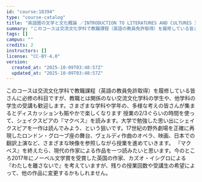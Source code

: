 ```yaml
---
id: "course:18394"
type: "course-catalog"
title: "英語圏の文学と文化概論 ／INTRODUCTION TO LITERATURES AND CULTURES IN THE ENGLISH-SPEAKING WORLD"
summary: "このコースは交流文化学科で教職課程（英語の教員免許取得）を履修している皆さんに必修の科目ですが、教職とは関係のない交流文化学科の学生や、他学科の学生の受講も歓迎します。さまざまな学科や学年の、多様な考えの皆さんが集まるとディスカッションも賑…"
tags: []
campus: ""
credits: 2
instructors: []
license: "CC-BY-4.0"
version:
  created_at: "2025-10-09T03:48:57Z"
  updated_at: "2025-10-09T03:48:57Z"
---
```

このコースは交流文化学科で教職課程（英語の教員免許取得）を履修している皆さんに必修の科目ですが、教職とは関係のない交流文化学科の学生や、他学科の学生の受講も歓迎します。さまざまな学科や学年の、多様な考えの皆さんが集まるとディスカッションも賑やかで楽しくなります 授業の2/3ぐらいの時間を使って、シェイクスピアの『マクベス』を読みます。大学で勉強した思い出にシェイクスピアを一作は読んでみよう、という狙いです。17世紀の野外劇場を正確に再現したロンドン・グローブ座の舞台、ヴェルディ作曲のオペラ、映画、日本での翻訳上演など、さまざまな映像を参照しながら授業を進めていきます。 『マクベス』を終えたら、現代の作家による作品を一つ読みたいと思います。今のところ2017年にノーベル文学賞を受賞した英国の作家、カズオ・イシグロによる『わたしを離さないで』を考えていますが、残りの授業回数や受講生の希望によって、他の作品に変更するかもしれません。
